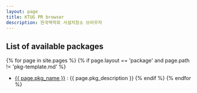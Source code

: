 ```yaml
---
layout: page
title: KTUG PR browser
description: 한국텍학회 사설저장소 브라우저
---
```


## List of available packages

{% for page in site.pages %}
{% if page.layout == 'package' and page.path != 'pkg-template.md' %}
- <a href="{{ page.pkg_name }}">{{ page.pkg_name }}</a> : {{ page.pkg_description }}
{% endif %}
{% endfor %}
